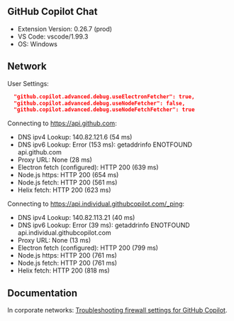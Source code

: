 ## GitHub Copilot Chat

- Extension Version: 0.26.7 (prod)
- VS Code: vscode/1.99.3
- OS: Windows

## Network

User Settings:
```json
  "github.copilot.advanced.debug.useElectronFetcher": true,
  "github.copilot.advanced.debug.useNodeFetcher": false,
  "github.copilot.advanced.debug.useNodeFetchFetcher": true
```

Connecting to https://api.github.com:
- DNS ipv4 Lookup: 140.82.121.6 (54 ms)
- DNS ipv6 Lookup: Error (153 ms): getaddrinfo ENOTFOUND api.github.com
- Proxy URL: None (28 ms)
- Electron fetch (configured): HTTP 200 (639 ms)
- Node.js https: HTTP 200 (654 ms)
- Node.js fetch: HTTP 200 (561 ms)
- Helix fetch: HTTP 200 (623 ms)

Connecting to https://api.individual.githubcopilot.com/_ping:
- DNS ipv4 Lookup: 140.82.113.21 (40 ms)
- DNS ipv6 Lookup: Error (39 ms): getaddrinfo ENOTFOUND api.individual.githubcopilot.com
- Proxy URL: None (13 ms)
- Electron fetch (configured): HTTP 200 (799 ms)
- Node.js https: HTTP 200 (761 ms)
- Node.js fetch: HTTP 200 (761 ms)
- Helix fetch: HTTP 200 (818 ms)

## Documentation

In corporate networks: [Troubleshooting firewall settings for GitHub Copilot](https://docs.github.com/en/copilot/troubleshooting-github-copilot/troubleshooting-firewall-settings-for-github-copilot).